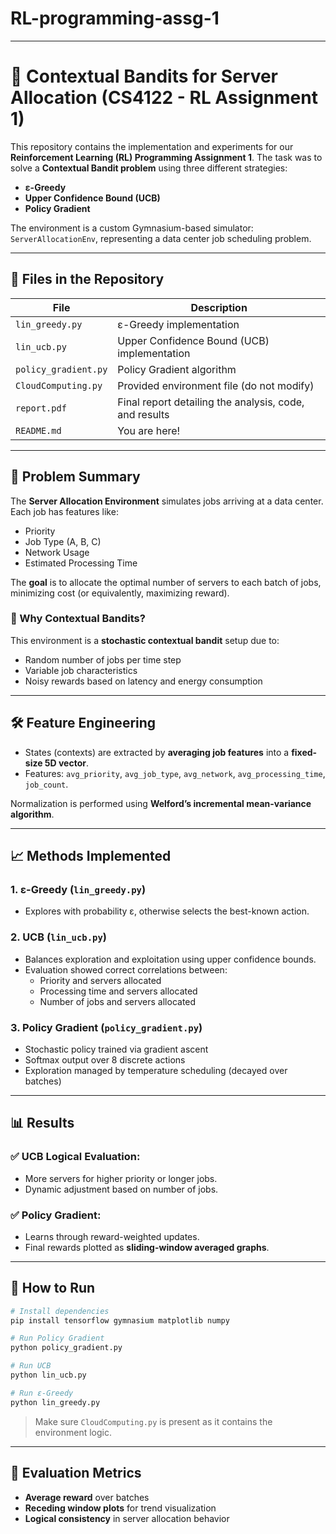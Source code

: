 # RL-programming-assg-1

---

# 🚀 Contextual Bandits for Server Allocation (CS4122 - RL Assignment 1)

This repository contains the implementation and experiments for our **Reinforcement Learning (RL) Programming Assignment 1**. The task was to solve a **Contextual Bandit problem** using three different strategies:  
- **ε-Greedy**  
- **Upper Confidence Bound (UCB)**  
- **Policy Gradient**

The environment is a custom Gymnasium-based simulator: `ServerAllocationEnv`, representing a data center job scheduling problem.

---

## 📁 Files in the Repository

| File | Description |
|------|-------------|
| `lin_greedy.py` | ε-Greedy implementation |
| `lin_ucb.py` | Upper Confidence Bound (UCB) implementation |
| `policy_gradient.py` | Policy Gradient algorithm |
| `CloudComputing.py` | Provided environment file (do not modify) |
| `report.pdf` | Final report detailing the analysis, code, and results |
| `README.md` | You are here! |

---

## 🧠 Problem Summary

The **Server Allocation Environment** simulates jobs arriving at a data center. Each job has features like:
- Priority
- Job Type (A, B, C)
- Network Usage
- Estimated Processing Time

The **goal** is to allocate the optimal number of servers to each batch of jobs, minimizing cost (or equivalently, maximizing reward).

### 🤖 Why Contextual Bandits?

This environment is a **stochastic contextual bandit** setup due to:
- Random number of jobs per time step
- Variable job characteristics
- Noisy rewards based on latency and energy consumption

---

## 🛠️ Feature Engineering

- States (contexts) are extracted by **averaging job features** into a **fixed-size 5D vector**.
- Features: `avg_priority`, `avg_job_type`, `avg_network`, `avg_processing_time`, `job_count`.

Normalization is performed using **Welford’s incremental mean-variance algorithm**.

---

## 📈 Methods Implemented

### 1. ε-Greedy (`lin_greedy.py`)
- Explores with probability ε, otherwise selects the best-known action.

### 2. UCB (`lin_ucb.py`)
- Balances exploration and exploitation using upper confidence bounds.
- Evaluation showed correct correlations between:
  - Priority and servers allocated
  - Processing time and servers allocated
  - Number of jobs and servers allocated

### 3. Policy Gradient (`policy_gradient.py`)
- Stochastic policy trained via gradient ascent
- Softmax output over 8 discrete actions
- Exploration managed by temperature scheduling (decayed over batches)

---

## 📊 Results

### ✅ UCB Logical Evaluation:
- More servers for higher priority or longer jobs.
- Dynamic adjustment based on number of jobs.

### ✅ Policy Gradient:
- Learns through reward-weighted updates.
- Final rewards plotted as **sliding-window averaged graphs**.

---

## 📌 How to Run

```bash
# Install dependencies
pip install tensorflow gymnasium matplotlib numpy

# Run Policy Gradient
python policy_gradient.py

# Run UCB
python lin_ucb.py

# Run ε-Greedy
python lin_greedy.py
```

> Make sure `CloudComputing.py` is present as it contains the environment logic.

---

## 🧪 Evaluation Metrics

- **Average reward** over batches
- **Receding window plots** for trend visualization
- **Logical consistency** in server allocation behavior
